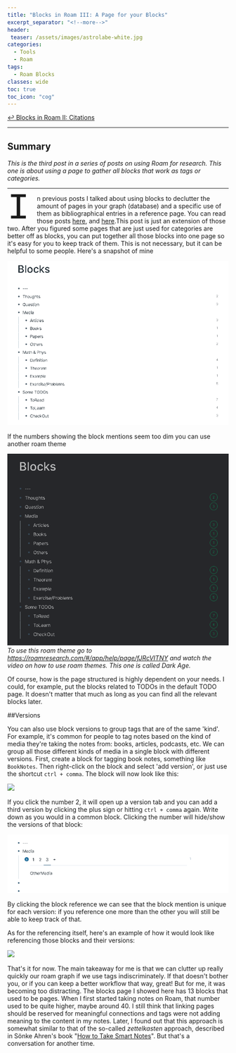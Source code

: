 ```yaml
---
title: "Blocks in Roam III: A Page for your Blocks"
excerpt_separator: "<!--more-->"
header: 
 teaser: /assets/images/astrolabe-white.jpg
categories:
  - Tools
  - Roam
tags:
  - Roam Blocks
classes: wide
toc: true
toc_icon: "cog"
---
```


[↩ Blocks in Roam II: Citations](http://localhost:4000/tools/roam/roam-blocksII-citations/)

---
## Summary


*This is the third post in a series of posts on using Roam for research. This one is about using a page to gather all blocks that work as tags or categories.*

---


<p><span style="float: left; width: 0.8em; font-size: 600%; font-family: Georgia, courier; line-height: 75%;">I</span>n previous posts I talked about using blocks to declutter the amount of pages in your graph (database) and a specific use of them as bibliographical entries in a reference page. You can read those posts <a href="https://costarichard.github.io/tools/roam/roam-blocks/">here</a>, and <a href= "https://costarichard.github.io/tools/roam/roam-blocksII-citations/">here</a>.This post is just an extension of those two. After you figured some pages that are just used for categories are better off as blocks, you can put together all those blocks into one page so it's easy for you to keep track of them. This is not necessary, but it can be helpful to some people. Here's a snapshot of mine</p>

![](/assets/images/roam-blockpage/blocks_page.png)


If the numbers showing the block mentions seem too dim you can use another roam theme

![](/assets/images/roam-blockpage/blocks_page_dark_age.png)
*To use this roam theme go to https://roamresearch.com/#/app/help/page/fJRcVITNY and watch the video on how to use roam themes. This one is called Dark Age.*

Of course, how is the page structured is highly dependent on your needs. I could, for example, put the blocks related to TODOs in the default TODO page. It doesn't matter that much as long as you can find all the relevant blocks later.

##Versions

You can also use block versions to group tags that are of the same 'kind'. For example, it's common for people to tag notes based on the kind of media they're taking the notes from: books, articles, podcasts, etc. We can group all those different kinds of media in a single block with different versions. First, create a block for tagging book notes, something like `BookNotes`. Then right-click on the block and select 'add version', or just use the shortcut `ctrl + comma`. The block will now look like this:

![](https://firebasestorage.googleapis.com/v0/b/firescript-577a2.appspot.com/o/imgs%2Fapp%2FMinHjerne%2FF2ECKdMT_u.png?alt=media&token=a55ebe83-4746-40f5-9345-4524000ab5e3)

If you click the number 2, it will open up a version tab and you can add a third version by clicking the plus sign or hitting `ctrl + comma` again. Write down as you would in a common block. Clicking the number will hide/show the versions of that block: 

![](/assets/images/roam-blockpage/roam-version.gif)


By clicking the block reference we can see that the block mention is unique for each version: if you reference one more than the other you will still be able to keep track of that.

As for the referencing itself, here's an example of how it would look like referencing those blocks and their versions:

![](https://firebasestorage.googleapis.com/v0/b/firescript-577a2.appspot.com/o/imgs%2Fapp%2FMinHjerne%2FOw0L8YefbE.png?alt=media&token=ceda2760-e8a4-40d2-baab-f55d59ed3b13)

That's it for now. The main takeaway for me is that we can clutter up really quickly our roam graph if we use tags indiscriminately. If that doesn't bother you, or if you can keep a better workflow that way, great! But for me, it was becoming too distracting. The blocks page I showed here has 13 blocks that used to be pages. When I first started taking notes on Roam, that number used to be quite higher, maybe around 40. I still think that linking pages should be reserved for meaningful connections and tags were not adding meaning to the content in my notes. Later, I found out that this approach is somewhat similar to that of the so-called _zettelkasten_ approach, described in Sönke Ahren's book "[How to Take Smart Notes](https://geni.us/NVmm4v)". But that's a conversation for another time.

